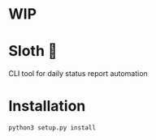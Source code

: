 # WIP
# Sloth 🦥

CLI tool for daily status report automation

# Installation
```buildoutcfg
python3 setup.py install

```
